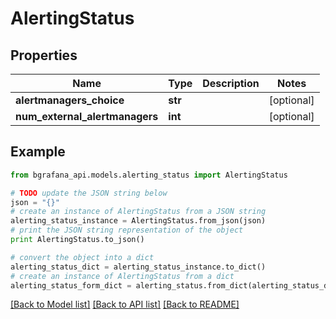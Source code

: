 # AlertingStatus


## Properties
Name | Type | Description | Notes
------------ | ------------- | ------------- | -------------
**alertmanagers_choice** | **str** |  | [optional] 
**num_external_alertmanagers** | **int** |  | [optional] 

## Example

```python
from bgrafana_api.models.alerting_status import AlertingStatus

# TODO update the JSON string below
json = "{}"
# create an instance of AlertingStatus from a JSON string
alerting_status_instance = AlertingStatus.from_json(json)
# print the JSON string representation of the object
print AlertingStatus.to_json()

# convert the object into a dict
alerting_status_dict = alerting_status_instance.to_dict()
# create an instance of AlertingStatus from a dict
alerting_status_form_dict = alerting_status.from_dict(alerting_status_dict)
```
[[Back to Model list]](../README.md#documentation-for-models) [[Back to API list]](../README.md#documentation-for-api-endpoints) [[Back to README]](../README.md)


